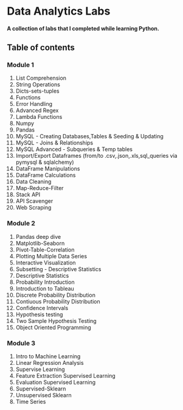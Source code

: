 # Data Analytics Labs

#### A collection of labs that I completed while learning Python.

## Table of contents

### Module 1  
 
1) List Comprehension
2) String Operations 
3) Dicts-sets-tuples 
4) Functions    
5) Error Handling     
6) Advanced Regex  
7) Lambda Functions  
8) Numpy
9) Pandas 
10) MySQL - Creating Databases,Tables & Seeding & Updating 
11) MySQL - Joins & Relationships  
12) MySQL Advanced - Subqueries & Temp tables   
13) Import/Export Dataframes (from/to .csv,.json,.xls,sql_queries via pymysql & sqlalchemy)
14) DataFrame Manipulations
15) DataFrame Calculations   
16) Data Cleaning 
17) Map-Reduce-Filter    
18) Stack API
19) API Scavenger
20) Web Scraping

### Module 2   

1) Pandas deep dive  
2) Matplotlib-Seaborn
3) Pivot-Table-Correlation
4) Plotting Multiple Data Series
5) Interactive Visualization
6) Subsetting - Descriptive Statistics
7) Descriptive Statistics
8) Probability Introduction
9) Introduction to Tableau
10) Discrete Probability Distribution
11) Contiuous Probability Distribution
12) Confidence Intervals
13) Hypothesis testing
14) Two Sample Hypothesis Testing
15) Object Oriented Programming

### Module 3

1) Intro to Machine Learning
2) Linear Regression Analysis
3) Supervise Learning
4) Feature Extraction Supervised Learning
5) Evaluation Supervised Learning
6) Supervised-Sklearn
7) Unsupervised Sklearn
8) Time Series
